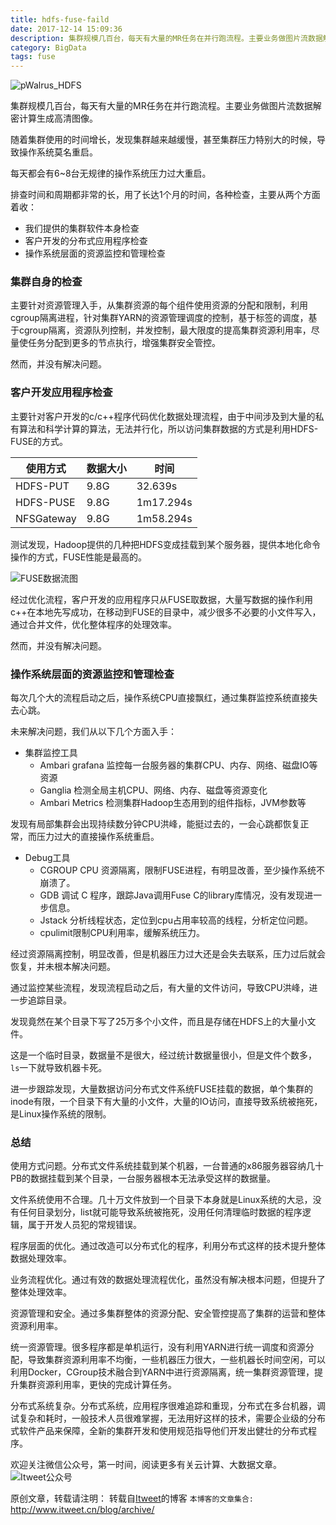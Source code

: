```yaml
---
title: hdfs-fuse-faild
date: 2017-12-14 15:09:36
description: 集群规模几百台，每天有大量的MR任务在并行跑流程。主要业务做图片流数据解密计算生成高清图像。
category: BigData
tags: fuse
---
```


![pWalrus_HDFS](https://github.com/itweet/labs/raw/master/BigData/img/pWalrus_HDFS.jpg)

集群规模几百台，每天有大量的MR任务在并行跑流程。主要业务做图片流数据解密计算生成高清图像。

随着集群使用的时间增长，发现集群越来越缓慢，甚至集群压力特别大的时候，导致操作系统莫名重启。

每天都会有6~8台无规律的操作系统压力过大重启。

排查时间和周期都非常的长，用了长达1个月的时间，各种检查，主要从两个方面着收：

- 我们提供的集群软件本身检查
- 客户开发的分布式应用程序检查
- 操作系统层面的资源监控和管理检查

### 集群自身的检查

主要针对资源管理入手，从集群资源的每个组件使用资源的分配和限制，利用cgroup隔离进程，针对集群YARN的资源管理调度的控制，基于标签的调度，基于cgroup隔离，资源队列控制，并发控制，最大限度的提高集群资源利用率，尽量使任务分配到更多的节点执行，增强集群安全管控。

然而，并没有解决问题。

### 客户开发应用程序检查

主要针对客户开发的c/c++程序代码优化数据处理流程，由于中间涉及到大量的私有算法和科学计算的算法，无法并行化，所以访问集群数据的方式是利用HDFS-FUSE的方式。

| 使用方式 | 数据大小 | 时间 |
| ------| ------ | ------ |
| HDFS-PUT | 9.8G  | 32.639s |
| HDFS-PUSE | 9.8G | 1m17.294s |
| NFSGateway | 9.8G | 1m58.294s |

测试发现，Hadoop提供的几种把HDFS变成挂载到某个服务器，提供本地化命令操作的方式，FUSE性能是最高的。

![FUSE数据流图](https://github.com/itweet/labs/raw/master/BigData/img/fuse-hdfs.png)

经过优化流程，客户开发的应用程序只从FUSE取数据，大量写数据的操作利用c++在本地先写成功，在移动到FUSE的目录中，减少很多不必要的小文件写入，通过合并文件，优化整体程序的处理效率。

然而，并没有解决问题。

### 操作系统层面的资源监控和管理检查

每次几个大的流程启动之后，操作系统CPU直接飘红，通过集群监控系统直接失去心跳。

未来解决问题，我们从以下几个方面入手：

- 集群监控工具
    + Ambari grafana 监控每一台服务器的集群CPU、内存、网络、磁盘IO等资源
    + Ganglia 检测全局主机CPU、网络、内存、磁盘等资源变化
    + Ambari Metrics 检测集群Hadoop生态用到的组件指标，JVM参数等

发现有局部集群会出现持续数分钟CPU洪峰，能挺过去的，一会心跳都恢复正常，而压力过大的直接操作系统重启。

- Debug工具
    + CGROUP CPU 资源隔离，限制FUSE进程，有明显改善，至少操作系统不崩溃了。
    + GDB 调试 C 程序，跟踪Java调用Fuse C的library库情况，没有发现进一步信息。
    + Jstack 分析线程状态，定位到cpu占用率较高的线程，分析定位问题。
    + cpulimit限制CPU利用率，缓解系统压力。

经过资源隔离控制，明显改善，但是机器压力过大还是会失去联系，压力过后就会恢复，并未根本解决问题。

通过监控某些流程，发现流程启动之后，有大量的文件访问，导致CPU洪峰，进一步追踪目录。

发现竟然在某个目录下写了25万多个小文件，而且是存储在HDFS上的大量小文件。

这是一个临时目录，数据量不是很大，经过统计数据量很小，但是文件个数多，`ls`一下就导致机器卡死。

进一步跟踪发现，大量数据访问分布式文件系统FUSE挂载的数据，单个集群的inode有限，一个目录下有大量的小文件，大量的IO访问，直接导致系统被拖死，是Linux操作系统的限制。

### 总结

使用方式问题。分布式文件系统挂载到某个机器，一台普通的x86服务器容纳几十PB的数据挂载到某个目录，一台服务器根本无法承受这样的数据量。

文件系统使用不合理。几十万文件放到一个目录下本身就是Linux系统的大忌，没有任何目录划分，list就可能导致系统被拖死，没用任何清理临时数据的程序逻辑，属于开发人员犯的常规错误。

程序层面的优化。通过改造可以分布式化的程序，利用分布式这样的技术提升整体数据处理效率。

业务流程优化。通过有效的数据处理流程优化，虽然没有解决根本问题，但提升了整体处理效率。

资源管理和安全。通过多集群整体的资源分配、安全管控提高了集群的运营和整体资源利用率。

统一资源管理。很多程序都是单机运行，没有利用YARN进行统一调度和资源分配，导致集群资源利用率不均衡，一些机器压力很大，一些机器长时间空闲，可以利用Docker，CGroup技术融合到YARN中进行资源隔离，统一集群资源管理，提升集群资源利用率，更快的完成计算任务。

分布式系统复杂。分布式系统，应用程序很难追踪和重现，分布式在多台机器，调试复杂和耗时，一般技术人员很难掌握，无法用好这样的技术，需要企业级的分布式软件产品来保障，全新的集群开发和使用规范指导他们开发出健壮的分布式程序。

欢迎关注微信公众号，第一时间，阅读更多有关云计算、大数据文章。
![Itweet公众号](https://github.com/itweet/labs/raw/master/common/img/weixin_public.gif)

原创文章，转载请注明： 转载自[Itweet](http://www.itweet.cn)的博客
`本博客的文章集合:` http://www.itweet.cn/blog/archive/